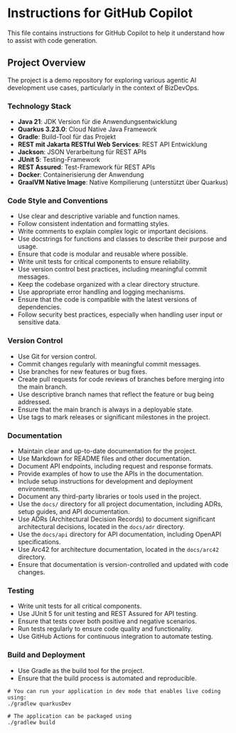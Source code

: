 # Instructions for GitHub Copilot
This file contains instructions for GitHub Copilot to help it understand how to assist 
with code generation.

## Project Overview
The project is a demo repository for exploring various agentic AI development use cases, 
particularly in the context of BizDevOps.

### Technology Stack
- **Java 21**: JDK Version für die Anwendungsentwicklung
- **Quarkus 3.23.0**: Cloud Native Java Framework
- **Gradle**: Build-Tool für das Projekt
- **REST mit Jakarta RESTful Web Services**: REST API Entwicklung
- **Jackson**: JSON Verarbeitung für REST APIs
- **JUnit 5**: Testing-Framework
- **REST Assured**: Test-Framework für REST APIs
- **Docker**: Containerisierung der Anwendung
- **GraalVM Native Image**: Native Kompilierung (unterstützt über Quarkus)

### Code Style and Conventions
- Use clear and descriptive variable and function names.
- Follow consistent indentation and formatting styles.
- Write comments to explain complex logic or important decisions.
- Use docstrings for functions and classes to describe their purpose and usage.
- Ensure that code is modular and reusable where possible.
- Write unit tests for critical components to ensure reliability.
- Use version control best practices, including meaningful commit messages.
- Keep the codebase organized with a clear directory structure.
- Use appropriate error handling and logging mechanisms.
- Ensure that the code is compatible with the latest versions of dependencies.
- Follow security best practices, especially when handling user input or sensitive data.

### Version Control
- Use Git for version control.
- Commit changes regularly with meaningful commit messages.
- Use branches for new features or bug fixes.
- Create pull requests for code reviews of branches before merging into the main branch.
- Use descriptive branch names that reflect the feature or bug being addressed.
- Ensure that the main branch is always in a deployable state.
- Use tags to mark releases or significant milestones in the project.

### Documentation
- Maintain clear and up-to-date documentation for the project.
- Use Markdown for README files and other documentation.
- Document API endpoints, including request and response formats.
- Provide examples of how to use the APIs in the documentation.
- Include setup instructions for development and deployment environments.
- Document any third-party libraries or tools used in the project.
- Use the `docs/` directory for all project documentation, including ADRs, setup guides, and API documentation.
- Use ADRs (Architectural Decision Records) to document significant architectural decisions, located in the `docs/adr` directory.
- Use the `docs/api` directory for API documentation, including OpenAPI specifications.
- Use Arc42 for architecture documentation, located in the `docs/arc42` directory.
- Ensure that documentation is version-controlled and updated with code changes.

### Testing
- Write unit tests for all critical components.
- Use JUnit 5 for unit testing and REST Assured for API testing.
- Ensure that tests cover both positive and negative scenarios.
- Run tests regularly to ensure code quality and functionality.
- Use GitHub Actions for continuous integration to automate testing.

### Build and Deployment
- Use Gradle as the build tool for the project.
- Ensure that the build process is automated and reproducible.

```shell script
# You can run your application in dev mode that enables live coding using:
./gradlew quarkusDev

# The application can be packaged using
./gradlew build
```